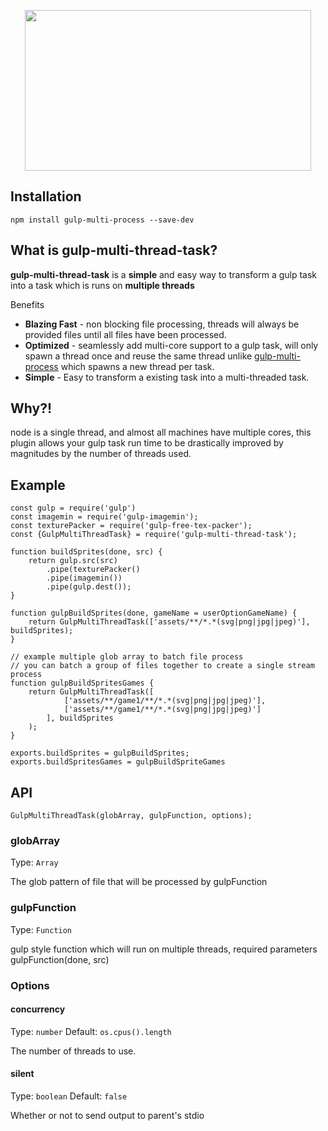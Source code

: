 <p align="center">  
    <img height="257" width="458" src="https://raw.githubusercontent.com/CT1994/gulp-multi-thread-task/artwork/gulp-multi-thread-task-2x.png">  
</p>  
  
## Installation  
  
```npm install gulp-multi-process --save-dev```  
  
## What is gulp-multi-thread-task?  
  
**gulp-multi-thread-task** is a **simple** and easy way to transform a gulp task into a task which is runs on **multiple threads**  
  
Benefits  
- **Blazing Fast** - non blocking file processing, threads will always be provided files until all files have been processed.  
- **Optimized** - seamlessly add multi-core support to a gulp task, will only spawn a thread once and reuse the same thread unlike [gulp-multi-process](https://www.npmjs.com/package/gulp-multi-process#warning) which spawns a new thread per task.  
- **Simple** - Easy to transform a existing task into a multi-threaded task.  
  
## Why?!  
  
node is a single thread, and almost all machines have multiple cores, this plugin allows your gulp task run time to be drastically improved by magnitudes by the number of threads used.

## Example

```
const gulp = require('gulp')
const imagemin = require('gulp-imagemin');
const texturePacker = require('gulp-free-tex-packer');
const {GulpMultiThreadTask} = require('gulp-multi-thread-task');

function buildSprites(done, src) {
	return gulp.src(src)
		.pipe(texturePacker()
		.pipe(imagemin())
		.pipe(gulp.dest());
}

function gulpBuildSprites(done, gameName = userOptionGameName) {
	return GulpMultiThreadTask(['assets/**/*.*(svg|png|jpg|jpeg)'], buildSprites);  
}

// example multiple glob array to batch file process
// you can batch a group of files together to create a single stream process
function gulpBuildSpritesGames {
	return GulpMultiThreadTask([
			['assets/**/game1/**/*.*(svg|png|jpg|jpeg)'],
			['assets/**/game1/**/*.*(svg|png|jpg|jpeg)']
		], buildSprites
	);  
}

exports.buildSprites = gulpBuildSprites;
exports.buildSpritesGames = gulpBuildSpriteGames
```

## API

```GulpMultiThreadTask(globArray, gulpFunction, options);```

### globArray
Type: `Array`

The glob pattern of file that will be processed by gulpFunction

### gulpFunction
Type: `Function`

gulp style function which will run on multiple threads, required parameters gulpFunction(done, src)

### Options

#### concurrency
Type: `number`
Default: `os.cpus().length`

The number of threads to use.

#### silent
Type: `boolean`
Default: `false`

Whether or not to send output to parent's stdio
